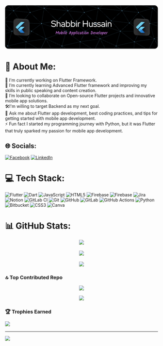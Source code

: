 ![Header](./github-header-image.png)
# 💫 About Me:
🎯 I'm currently working on Flutter Framework.<br>🌱 I’m currently learning Advanced Flutter framework and improving my skills in public speaking and content creation.<br>🤝 I’m looking to collaborate on Open-source Flutter projects and innovative mobile app solutions.<br>🛠I'm willing to target Backend as my next goal.<br>💬 Ask me about Flutter app development, best coding practices, and tips for getting started with mobile app development.<br>⚡ Fun fact I started my programming journey with Python, but it was Flutter that truly sparked my passion for mobile app development.


## 🌐 Socials:
[![Facebook](https://img.shields.io/badge/Facebook-%231877F2.svg?logo=Facebook&logoColor=white)](https://facebook.com/shabbirhussain.00) [![LinkedIn](https://img.shields.io/badge/LinkedIn-%230077B5.svg?logo=linkedin&logoColor=white)](https://linkedin.com/in/shabbir-hussain-445338228) 

# 💻 Tech Stack:
![Flutter](https://img.shields.io/badge/Flutter-%2302569B.svg?style=for-the-badge&logo=Flutter&logoColor=white) ![Dart](https://img.shields.io/badge/dart-%230175C2.svg?style=for-the-badge&logo=dart&logoColor=white) ![JavaScript](https://img.shields.io/badge/javascript-%23323330.svg?style=for-the-badge&logo=javascript&logoColor=%23F7DF1E) ![HTML5](https://img.shields.io/badge/html5-%23E34F26.svg?style=for-the-badge&logo=html5&logoColor=white) ![Firebase](https://img.shields.io/badge/firebase-%23039BE5.svg?style=for-the-badge&logo=firebase) ![Firebase](https://img.shields.io/badge/firebase-a08021?style=for-the-badge&logo=firebase&logoColor=ffcd34) ![Jira](https://img.shields.io/badge/jira-%230A0FFF.svg?style=for-the-badge&logo=jira&logoColor=white) ![Notion](https://img.shields.io/badge/Notion-%23000000.svg?style=for-the-badge&logo=notion&logoColor=white) ![GitLab CI](https://img.shields.io/badge/gitlab%20CI-%23181717.svg?style=for-the-badge&logo=gitlab&logoColor=white) ![Git](https://img.shields.io/badge/git-%23F05033.svg?style=for-the-badge&logo=git&logoColor=white) ![GitHub](https://img.shields.io/badge/github-%23121011.svg?style=for-the-badge&logo=github&logoColor=white) ![GitLab](https://img.shields.io/badge/gitlab-%23181717.svg?style=for-the-badge&logo=gitlab&logoColor=white) ![GitHub Actions](https://img.shields.io/badge/github%20actions-%232671E5.svg?style=for-the-badge&logo=githubactions&logoColor=white) ![Python](https://img.shields.io/badge/python-3670A0?style=for-the-badge&logo=python&logoColor=ffdd54) ![Bitbucket](https://img.shields.io/badge/bitbucket-%230047B3.svg?style=for-the-badge&logo=bitbucket&logoColor=white) ![CSS3](https://img.shields.io/badge/css3-%231572B6.svg?style=for-the-badge&logo=css3&logoColor=white) ![Canva](https://img.shields.io/badge/Canva-%2300C4CC.svg?style=for-the-badge&logo=Canva&logoColor=white)
# 📊 GitHub Stats:

<div align="center">
  
![](https://github-readme-stats.vercel.app/api?username=1shabbirhussain&theme=neon&hide_border=false&include_all_commits=true&count_private=true)<br/> <br/>
![](https://github-readme-streak-stats.herokuapp.com/?user=1shabbirhussain&theme=neon&hide_border=false)<br/><br/>
![](https://github-readme-stats.vercel.app/api/top-langs/?username=1shabbirhussain&theme=neon&hide_border=false&include_all_commits=true&count_private=true&layout=compact)
</div>

### 🔝 Top Contributed Repo
<div align="center">
  
![](https://github-contributor-stats.vercel.app/api?username=1shabbirhussain&limit=5&theme=dark&combine_all_yearly_contributions=true)
</div>
<div align="center">
  <img height="200" src="https://media.giphy.com/media/CcwLAV11cALh3OuEJ5/giphy.gif?cid=ecf05e47eqe4ilha9wjwt95gr7mmc6r4b51h3ivsica63byu&ep=v1_gifs_search&rid=giphy.gif&ct=g"  />
</div>

### 🏆 Trophies Earned
<img src="https://github-profile-trophy.vercel.app/?username=madushadhanushka&theme=juicyfresh&no-bg=true" />

---
[![](https://visitcount.itsvg.in/api?id=1shabbirhussain&icon=0&color=0)](https://visitcount.itsvg.in)




<!-- Proudly created with GPRM ( https://gprm.itsvg.in ) -->
